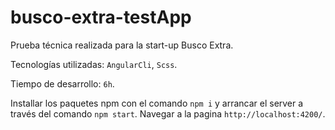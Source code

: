 # busco-extra-testApp

Prueba técnica realizada para la start-up Busco Extra.

Tecnologías utilizadas: `AngularCli`, `Scss`.

Tiempo de desarrollo: `6h`.

Installar los paquetes npm con el comando `npm i` y arrancar el server a través del comando `npm start`. Navegar a la pagina `http://localhost:4200/`.



